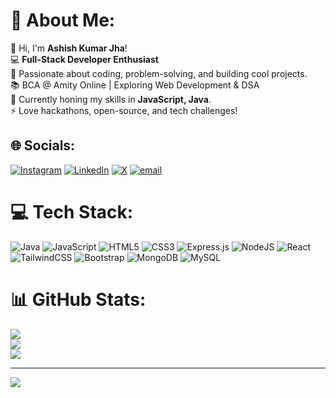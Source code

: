 # 💫 About Me:
👋 Hi, I'm **Ashish Kumar Jha**!  <br>💻 **Full-Stack Developer Enthusiast**  <br>🚀 Passionate about coding, problem-solving, and building cool projects.  <br>📚 BCA @ Amity Online | Exploring Web Development & DSA <br>🎯 Currently honing my skills in **JavaScript, Java**.  <br>⚡ Love hackathons, open-source, and tech challenges!


## 🌐 Socials:
[![Instagram](https://img.shields.io/badge/Instagram-%23E4405F.svg?logo=Instagram&logoColor=white)](https://instagram.com/ashishjha.13) [![LinkedIn](https://img.shields.io/badge/LinkedIn-%230077B5.svg?logo=linkedin&logoColor=white)](https://linkedin.com/in/ashishjha13) [![X](https://img.shields.io/badge/X-black.svg?logo=X&logoColor=white)](https://x.com/aashishjha01) [![email](https://img.shields.io/badge/Email-D14836?logo=gmail&logoColor=white)](mailto:ashishjha1304@gmail.com) 

# 💻 Tech Stack:
![Java](https://img.shields.io/badge/java-%23ED8B00.svg?style=for-the-badge&logo=openjdk&logoColor=white) ![JavaScript](https://img.shields.io/badge/javascript-%23323330.svg?style=for-the-badge&logo=javascript&logoColor=%23F7DF1E) ![HTML5](https://img.shields.io/badge/html5-%23E34F26.svg?style=for-the-badge&logo=html5&logoColor=white) ![CSS3](https://img.shields.io/badge/css3-%231572B6.svg?style=for-the-badge&logo=css3&logoColor=white) ![Express.js](https://img.shields.io/badge/express.js-%23404d59.svg?style=for-the-badge&logo=express&logoColor=%2361DAFB) ![NodeJS](https://img.shields.io/badge/node.js-6DA55F?style=for-the-badge&logo=node.js&logoColor=white) ![React](https://img.shields.io/badge/react-%2320232a.svg?style=for-the-badge&logo=react&logoColor=%2361DAFB) ![TailwindCSS](https://img.shields.io/badge/tailwindcss-%2338B2AC.svg?style=for-the-badge&logo=tailwind-css&logoColor=white) ![Bootstrap](https://img.shields.io/badge/bootstrap-%238511FA.svg?style=for-the-badge&logo=bootstrap&logoColor=white) ![MongoDB](https://img.shields.io/badge/MongoDB-%234ea94b.svg?style=for-the-badge&logo=mongodb&logoColor=white) ![MySQL](https://img.shields.io/badge/mysql-4479A1.svg?style=for-the-badge&logo=mysql&logoColor=white)
# 📊 GitHub Stats:
![](https://github-readme-stats.vercel.app/api?username=Ashishjha013&theme=dark&hide_border=false&include_all_commits=false&count_private=false)<br/>
![](https://nirzak-streak-stats.vercel.app/?user=Ashishjha013&theme=dark&hide_border=false)<br/>
![](https://github-readme-stats.vercel.app/api/top-langs/?username=Ashishjha013&theme=dark&hide_border=false&include_all_commits=false&count_private=false&layout=compact)


---
[![](https://visitcount.itsvg.in/api?id=Ashishjha013&icon=0&color=0)](https://visitcount.itsvg.in)

<!-- Proudly created with GPRM ( https://gprm.itsvg.in ) -->
